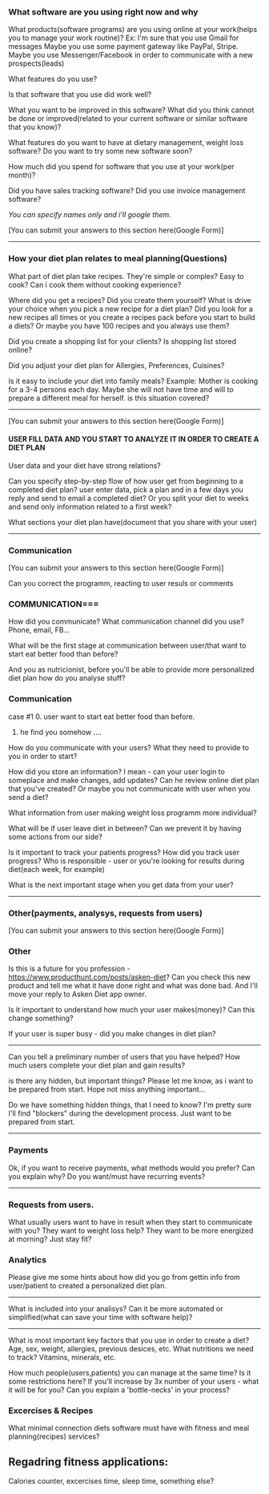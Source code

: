 ### What software are you using right now and why

What products(software programs) are you using online at your work(helps you to manage your work routine)?
Ex: I'm sure that you use Gmail for messages
Maybe you use some payment gateway like PayPal, Stripe.
Maybe you use Messenger/Facebook in order to communicate with a new prospects(leads)

What features do you use? 



Is that software that you use did work well?

What you want to be improved in this software?
What did you think cannot be done or improved(related to your current software or similar software that you know)?


What features do you want to have at dietary management, weight loss software?
Do you want to try some new software soon?


How much did you spend for software that you use at your work(per month)?

Did you have sales tracking software? Did you use invoice management software?


*You can specify names only and i'll google them.*


[You can submit your answers to this section here(Google Form)]

---
### How your diet plan relates to meal planning(Questions)


What part of diet plan take recipes. 
They're simple or complex? Easy to cook? Can i cook them without cooking experience?


Where did you get a recipes? Did you create them yourself?
What is drive your choice when you pick a new recipe for a diet plan?
Did you look for a new recipes all times or you create a recipes pack before you start to build a diets?
Or maybe you have 100 recipes and you always use them?


Did you create a shopping list for your clients? Is shopping list stored online?

Did you adjust your diet plan for Allergies, Preferences, Cuisines?

Is it easy to include your diet into family meals?
Example: Mother is cooking for a 3-4 persons each day. 
Maybe she will not have time and will to prepare a different meal for herself. is this situation covered?


---


[You can submit your answers to this section here(Google Form)]








#### USER FILL DATA AND YOU START TO ANALYZE IT IN ORDER TO CREATE A DIET PLAN

User data and your diet have strong relations?


Can you specify step-by-step flow of how user get from beginning to a completed diet plan?
user enter data, pick a plan and in a few days you reply and send to email a completed diet?
Or you split your diet to weeks and send only information related to a first week?

What sections your diet plan have(document that you share with your user)


---
### Communication
[You can submit your answers to this section here(Google Form)]



Can you correct the programm, reacting to user resuls or comments



### COMMUNICATION===
How did you communicate? 
What communication channel did you use? Phone, email, FB...


What will be the first stage at communication between user/that want to start eat better food than before?


And you as nutricionist, before you'll be able to provide more personalized diet plan how do you analyse stuff?




### Communication
case #1
0. user want to start eat better food than before.
1. he find you somehow
....

How do you communicate with your users?
What they need to provide to you in order to start?



How did you store an information? I mean - can your user login to someplace and make changes, add updates?
Can he review online diet plan that you've created?
Or maybe you not communicate with user when you send a diet?



What information from user making weight loss programm more individual?


What will be if user leave diet in between? Can we prevent it by having some actions from our side?



Is it important to track your patients progress? 
How did you track user progress?
Who is responsible - user or you're looking for results during diet(each week, for example)




What is the next important stage when you get data from your user?





---
### Other(payments, analysys, requests from users)
[You can submit your answers to this section here(Google Form)]



### Other

Is this is a future for you profession - https://www.producthunt.com/posts/asken-diet?
Can you check this new product and tell me what it have done right and what was done bad.
And I'll move your reply to Asken Diet app owner.



Is it important to understand how much your user makes(money)?
Can this change something?

If your user is super busy - did you make changes in diet plan?



---
Can you tell a preliminary number of users that you have helped? How much users complete your diet plan and gain results?


is there any hidden, but important things? Please let me know, as i want to be prepared from start.
Hope not miss anything important...



Do we have something hidden things, that I need to know?
I'm pretty sure I'll find "blockers" during the development process.
Just want to be prepared from start.

---


### Payments
Ok, if you want to receive payments, what methods would you prefer? Can you explain why?
Do you want/must have recurring events?

---





### Requests from users.
What usually users want to have in result when they start to communicate with you?
They want to weight loss help?
They want to be more energized at morning?
Just stay fit?





### Analytics
Please give me some hints about how did you go from gettin info from user/patient to created a personalized diet plan.


---
What is included into your analisys? Can it be more automated or simplified(what can save your time with software help)?

---------------



What is most important key factors that you use in order to create a diet? 
Age, sex, weight, allergies, previous desices, etc.
What nutritions we need to track? Vitamins, minerals, etc.




How much people(users,patients) you can manage at the same time? Is it some restrictions here?
If you'll increase by 3x number of your users - what it will be for you?
Can you explain a 'bottle-necks' in your process?


### Excercises & Recipes
What minimal connection diets software must have with fitness and meal planning(recipes) services?

## Regadring fitness applications:
Calories counter, excercises time, sleep time, something else?
